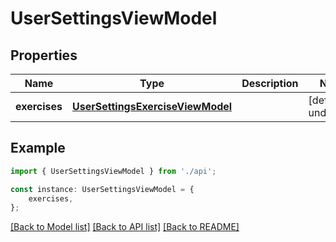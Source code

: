 # UserSettingsViewModel


## Properties

Name | Type | Description | Notes
------------ | ------------- | ------------- | -------------
**exercises** | [**UserSettingsExerciseViewModel**](UserSettingsExerciseViewModel.md) |  | [default to undefined]

## Example

```typescript
import { UserSettingsViewModel } from './api';

const instance: UserSettingsViewModel = {
    exercises,
};
```

[[Back to Model list]](../README.md#documentation-for-models) [[Back to API list]](../README.md#documentation-for-api-endpoints) [[Back to README]](../README.md)
